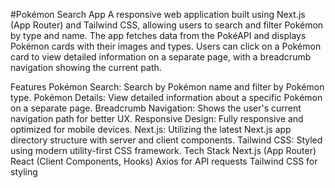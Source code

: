 #Pokémon Search App
A responsive web application built using Next.js (App Router) and Tailwind CSS, allowing users to search and filter Pokémon by type and name. The app fetches data from the PokéAPI and displays Pokémon cards with their images and types. Users can click on a Pokémon card to view detailed information on a separate page, with a breadcrumb navigation showing the current path.

Features
Pokémon Search: Search by Pokémon name and filter by Pokémon type.
Pokémon Details: View detailed information about a specific Pokémon on a separate page.
Breadcrumb Navigation: Shows the user's current navigation path for better UX.
Responsive Design: Fully responsive and optimized for mobile devices.
Next.js: Utilizing the latest Next.js app directory structure with server and client components.
Tailwind CSS: Styled using modern utility-first CSS framework.
Tech Stack
Next.js (App Router)
React (Client Components, Hooks)
Axios for API requests
Tailwind CSS for styling
